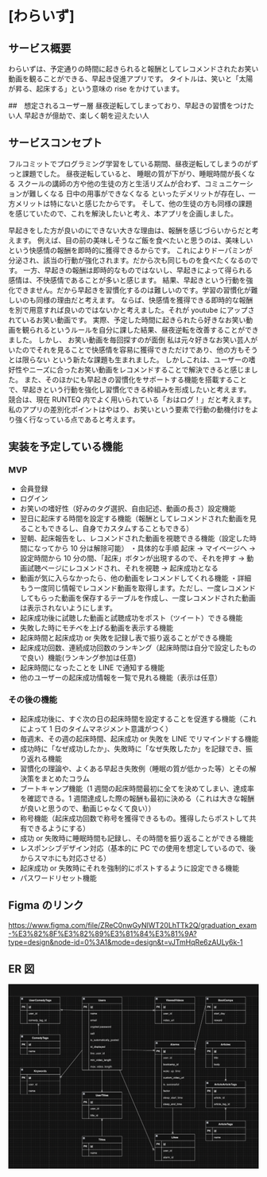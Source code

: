 # [わらいず]

## サービス概要

わらいずは、予定通りの時間に起きられると報酬としてレコメンドされたお笑い動画を観ることができる、早起き促進アプリです。
タイトルは、笑いと「太陽が昇る、起床する」という意味の rise をかけています。

##　想定されるユーザー層
昼夜逆転してしまっており、早起きの習慣をつけたい人
早起きが億劫で、楽しく朝を迎えたい人

## サービスコンセプト

フルコミットでプログラミング学習をしている期間、昼夜逆転してしまうのがずっと課題でした。
昼夜逆転していると、
睡眠の質が下がり、睡眠時間が長くなる
スクールの講師の方や他の生徒の方と生活リズムが合わず、コミュニケーションが難しくなる
日中の用事ができなくなる
といったデメリットが存在し、一方メリットは特にないと感じたからです。
そして、他の生徒の方も同様の課題を感じていたので、これを解決したいと考え、本アプリを企画しました。

早起きをした方が良いのにできない大きな理由は、報酬を感じづらいからだと考えます。
例えば、目の前の美味しそうなご飯を食べたいと思うのは、美味しいという快感情の報酬を即時的に獲得できるからです。
これによりドーパミンが分泌され、該当の行動が強化されます。だから次も同じものを食べたくなるのです。
一方、早起きの報酬は即時的なものではないし、早起きによって得られる感情は、不快感情であることが多いと感じます。
結果、早起きという行動を強化できません。だから早起きを習慣化するのは難しいのです。学習の習慣化が難しいのも同様の理由だと考えます。
ならば、快感情を獲得できる即時的な報酬を別で用意すれば良いのではないかと考えました。それが youtube にアップされているお笑い動画です。
実際、予定した時間に起きられたら好きなお笑い動画を観られるというルールを自分に課した結果、昼夜逆転を改善することができました。
しかし、
お笑い動画を毎回探すのが面倒
私は元々好きなお笑い芸人がいたのでそれを見ることで快感情を容易に獲得できただけであり、他の方もそうとは限らない
という新たな課題も生まれました。
しかしこれは、ユーザーの嗜好性やニーズに合ったお笑い動画をレコメンドすることで解決できると感じました。
また、そのほかにも早起きの習慣化をサポートする機能を搭載することで、早起きという行動を強化し習慣化できる枠組みを形成したいと考えます。
競合は、現在 RUNTEQ 内でよく用いられている「おはログ！」だと考えます。
私のアプリの差別化ポイントはやはり、お笑いという要素で行動の動機付けをより強く行なっている点であると考えます。

## 実装を予定している機能

### MVP

- 会員登録
- ログイン
- お笑いの嗜好性（好みのタグ選択、自由記述、動画の長さ）設定機能
- 翌日に起床する時間を設定する機能（報酬としてレコメンドされた動画を見ることもできるし、自身でカスタムすることもできる）
- 翌朝、起床報告をし、レコメンドされた動画を視聴できる機能（設定した時間になってから 10 分は解除可能）
  ・具体的な手順
  起床 → マイページへ → 設定時間から 10 分の間、「起床」ボタンが出現するので、それを押す → 動画試聴ページにレコメンドされ、それを視聴 → 起床成功となる
- 動画が気に入らなかったら、他の動画をレコメンドしてくれる機能
  ・詳細
  もう一度同じ情報でレコメンド動画を取得します。ただし、一度レコメンドしてもらった動画を保存するテーブルを作成し、一度レコメンドされた動画は表示されないようにします。
- 起床成功後に試聴した動画と試聴成功をポスト（ツイート）できる機能
- 失敗した時にモチベを上げる動画を表示する機能
- 起床時間と起床成功 or 失敗を記録し表で振り返ることができる機能
- 起床成功回数、連続成功回数のランキング（起床時間は自分で設定したもので良い）機能(ランキング参加は任意)
- 起床時間になったことを LINE で通知する機能
- 他のユーザーの起床成功情報を一覧で見れる機能（表示は任意）

### その後の機能

- 起床成功後に、すぐ次の日の起床時間を設定することを促進する機能（これによって 1 日のタイムマネジメント意識がつく）
- 毎週末、その週の起床時間、起床成功 or 失敗を LINE でリマインドする機能
- 成功時に「なぜ成功したか」、失敗時に「なぜ失敗したか」を記録でき、振り返れる機能
- 習慣化の理論や、よくある早起き失敗例（睡眠の質が低かった等）とその解決策をまとめたコラム
- ブートキャンプ機能（1 週間の起床時間最初に全てを決めてしまい、達成率を確認できる。1 週間達成した際の報酬も最初に決める（これは大きな報酬が良いと思うので、動画じゃなくて良い））
- 称号機能（起床成功回数で称号を獲得できるもの。獲得したらポストして共有できるようにする）
- 成功 or 失敗時に睡眠時間も記録し、その時間を振り返ることができる機能
- レスポンシブデザイン対応（基本的に PC での使用を想定しているので、後からスマホにも対応させる）
- 起床成功 or 失敗時にそれを強制的にポストするように設定できる機能
- パスワードリセット機能

## Figma のリンク

https://www.figma.com/file/ZReC0nwGyNlWT20LhTTk2Q/graduation_exam-%E3%82%8F%E3%82%89%E3%81%84%E3%81%9A?type=design&node-id=0%3A1&mode=design&t=vJTmHqRe6zAULy6k-1

## ER 図

![Alt text](image.png)
